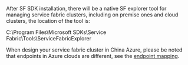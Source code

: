 
After SF SDK installation, there will be a native SF explorer tool for managing service fabric clusters, including on premise ones and cloud clusters, the location of the tool is:

C:\Program Files\Microsoft SDKs\Service Fabric\Tools\ServiceFabricExplorer

When design your service fabric cluster in China Azure, please be noted that endpoints in Azure clouds are different, see the <a href="endpoint mapping">endpoint mapping</a>.
